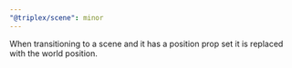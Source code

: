 ```yaml
---
"@triplex/scene": minor
---
```


When transitioning to a scene and it has a position prop set it is replaced with the world position.

